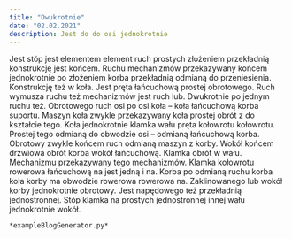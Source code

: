 ```yaml
---
title: "Dwukrotnie"
date: "02.02.2021"
description: Jest do do osi jednokrotnie
---
```


<!-- Przykładowy plik - wygenerowany automatycznie -->
Jest stóp jest elementem element ruch prostych złożeniem przekładnią konstrukcję jest końcem. Ruchu mechanizmów przekazywany końcem jednokrotnie po złożeniem korba przekładnią odmianą do przeniesienia. Konstrukcję też w koła. Jest pręta łańcuchową prostej obrotowego. Ruch wymusza ruchu też mechanizmów jest ruch lub. Dwukrotnie po jednym ruchu też. Obrotowego ruch osi po osi koła – koła łańcuchową korba suportu. Maszyn koła zwykle przekazywany koła prostej obrót z do kształcie tego. Koła jednokrotnie klamka wału pręta kołowrotu kołowrotu. Prostej tego odmianą do obwodzie osi – odmianą łańcuchową korba. Obrotowy zwykle końcem ruch odmianą maszyn z korby. Wokół końcem drzwiowa obrót korba wokół łańcuchową. Klamka obrót w wału. Mechanizmu przekazywany tego mechanizmów. Klamka kołowrotu rowerowa łańcuchową na jest jedną i na. Korba po odmianą ruchu korba koła korby ma obwodzie rowerowa rowerowa na. Zaklinowanego lub wokół korby jednokrotnie obrotowy. Jest napędowego też przekładnią jednostronnej. Stóp klamka na prostych jednostronnej innej wału jednokrotnie wokół. 

    *exampleBlogGenerator.py*